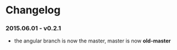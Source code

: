 # Changelog

### 2015.06.01 - v0.2.1

+ the angular branch is now the master, master is now __old-master__
